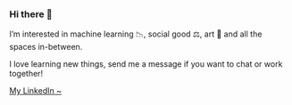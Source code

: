 ### Hi there 👋

I’m interested in machine learning 📉, social good ⚖️, art 🎨 and all the spaces in-between.

I love learning new things, send me a message if you want to chat or work together!

[My LinkedIn ~](linkedin.com/in/jennifer-dong/)

<!--
**jenndy/jenndy** is a ✨ _special_ ✨ repository because its `README.md` (this file) appears on your GitHub profile.

Here are some ideas to get you started:

- 🔭 I’m currently working on ...
- 🌱 I’m currently learning ...
- 👯 I’m looking to collaborate on ...
- 🤔 I’m looking for help with ...
- 💬 Ask me about ...
- 📫 How to reach me: ...
- 😄 Pronouns: ...
- ⚡ Fun fact: ...
-->
